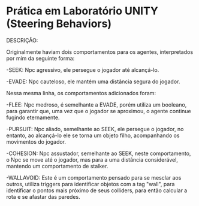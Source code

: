 # Prática em Laboratório UNITY (Steering Behaviors)

DESCRIÇÃO:

Originalmente haviam dois comportamentos para os agentes, interpretados por mim da seguinte forma:

-SEEK: Npc agressivo, ele persegue o jogador até alcançá-lo.

-EVADE: Npc cauteloso, ele mantém uma distância segura do jogador.

Nessa mesma linha, os comportamentos adicionados foram:

-FLEE: Npc medroso, é semelhante a EVADE, porém utiliza um booleano, para garantir que, uma vez que o jogador se aproximou, o agente continue fugindo eternamente.

-PURSUIT: Npc aliado, semelhante ao SEEK, ele persegue o jogador, no entanto, ao alcançá-lo ele se torna um objeto filho, acompanhando os movimentos do jogador.

-COHESION: Npc assustador, semelhante ao SEEK, neste comportamento, o Npc se move até o jogador, mas para a uma distância considerável, mantendo um comportamento de stalker.

-WALLAVOID: Este é um comportamento pensado para se mesclar aos outros, utiliza triggers para identificar objetos com a tag "wall", para identificar o pontos mais próximo de seus colliders, para então calcular a rota e se afastar das paredes.

 
